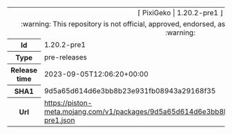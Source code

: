 <html><table>
<tr><td colspan="2" align="center"><img width="0" height="0"><br/>⌈ PixiGeko | 1.20.2-pre1 ⌋<br/><img width="0" height="0"></td></tr>
<tr><td colspan="2" align="center"><img width="0" height="0"><br/>
:warning: This repository is not official, approved, endorsed, associated or connected with Mojang :warning:
<br/><img width="0" height="0"></td></tr>
<tr><th>Id</th><td>1.20.2-pre1</td></tr>
<tr><th>Type</th><td>pre-releases</td></tr>
<tr><th>Release time</th><td>2023-09-05T12:06:20+00:00</td></tr>
<tr><th>SHA1</th><td>9d5a65d614d6e3bb8b23e931fb08943a29168f35</td></tr>
<tr><th>Url</th><td><a href="https://piston-meta.mojang.com/v1/packages/9d5a65d614d6e3bb8b23e931fb08943a29168f35/1.20.2-pre1.json">https://piston-meta.mojang.com/v1/packages/9d5a65d614d6e3bb8b23e931fb08943a29168f35/1.20.2-pre1.json</a></td></tr>